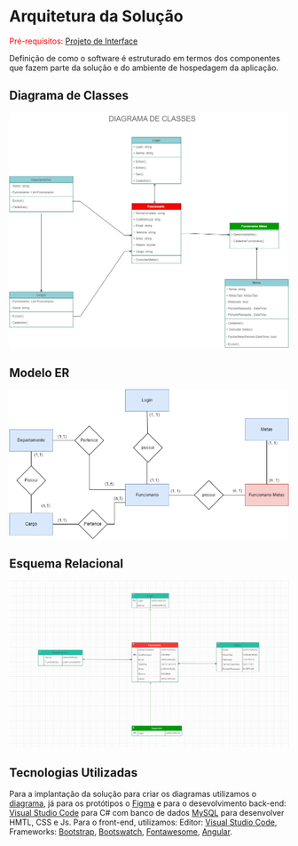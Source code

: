 # Arquitetura da Solução

<span style="color:red">Pré-requisitos: <a href="3-Projeto de Interface.md"> Projeto de Interface</a></span>

Definição de como o software é estruturado em termos dos componentes que fazem parte da solução e do ambiente de hospedagem da aplicação.

## Diagrama de Classes

<img src="./img/diagrama-de-classes.png">

## Modelo ER

<img src="./img/modelo-relacional.png">

## Esquema Relacional

<img src="./img/diagrama-er.png">

## Tecnologias Utilizadas

Para a implantação da solução para criar os diagramas utilizamos o [diagrama](https://draw.io/), já para os protótipos o [Figma](https://www.figma.com/) e para o desevolvimento back-end: [Visual Studio Code](https://code.visualstudio.com/download) para C# com banco de dados [MySQL](https://www.mysql.com/downloads/) para desenvolver HMTL, CSS e Js. Para o front-end, utilizamos: Editor: [Visual Studio Code](https://code.visualstudio.com/download), Frameworks: [Bootstrap](https://getbootstrap.com/), [Bootswatch](https://bootswatch.com/), [Fontawesome](https://fontawesome.com/), [Angular](https://angular.io/).

